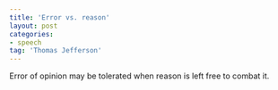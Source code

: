 ```yaml
---
title: 'Error vs. reason'
layout: post
categories:
- speech
tag: 'Thomas Jefferson'
---
```


Error of opinion may be tolerated when reason is left free to combat it.